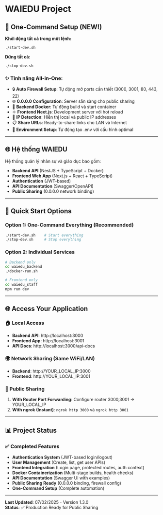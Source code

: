 # WAIEDU Project

## 🚀 One-Command Setup (NEW!)

**Khởi động tất cả trong một lệnh:**
```bash
./start-dev.sh
```

**Dừng tất cả:**
```bash
./stop-dev.sh
```

### ✨ Tính năng All-in-One:
- 🔒 **Auto Firewall Setup**: Tự động mở ports cần thiết (3000, 3001, 80, 443, 22)
- 🌐 **0.0.0.0 Configuration**: Server sẵn sàng cho public sharing
- 🐳 **Backend Docker**: Tự động build và start container
- ⚛️ **Frontend Next.js**: Development server với hot reload
- 📱 **IP Detection**: Hiển thị local và public IP addresses
- 📋 **Share URLs**: Ready-to-share links cho LAN và Internet
- 🔧 **Environment Setup**: Tự động tạo .env với cấu hình optimal

---

## 🌐 Hệ thống WAIEDU

Hệ thống quản lý nhân sự và giáo dục bao gồm:
- **Backend API** (NestJS + TypeScript + Docker)
- **Frontend Web App** (Next.js + React + TypeScript)
- **Authentication** (JWT-based)
- **API Documentation** (Swagger/OpenAPI)
- **Public Sharing** (0.0.0.0 network binding)

---

## 🔧 Quick Start Options

### Option 1: One-Command Everything (Recommended)
```bash
./start-dev.sh    # Start everything
./stop-dev.sh     # Stop everything
```

### Option 2: Individual Services
```bash
# Backend only
cd waiedu_backend
./docker-run.sh

# Frontend only  
cd waiedu_staff
npm run dev
```

---

## 🌐 Access Your Application

### 🏠 Local Access
- **Backend API**: http://localhost:3000
- **Frontend App**: http://localhost:3001
- **API Docs**: http://localhost:3000/api-docs

### 🌍 Network Sharing (Same WiFi/LAN)
- **Backend**: http://YOUR_LOCAL_IP:3000
- **Frontend**: http://YOUR_LOCAL_IP:3001

### 🔗 Public Sharing
1. **With Router Port Forwarding**: Configure router 3000,3001 → YOUR_LOCAL_IP
2. **With ngrok (Instant)**: `ngrok http 3000` và `ngrok http 3001`

---

## 📊 Project Status

### ✅ Completed Features
- **Authentication System** (JWT-based login/logout)
- **User Management** (Create, list, get user APIs)
- **Frontend Integration** (Login page, protected routes, auth context)
- **Docker Containerization** (Multi-stage builds, health checks)
- **API Documentation** (Swagger UI with examples)
- **Public Sharing Ready** (0.0.0.0 binding, firewall config)
- **One-Command Setup** (Complete automation)

---

**Last Updated**: 07/02/2025 - Version 1.3.0  
**Status**: ✅ Production Ready for Public Sharing
